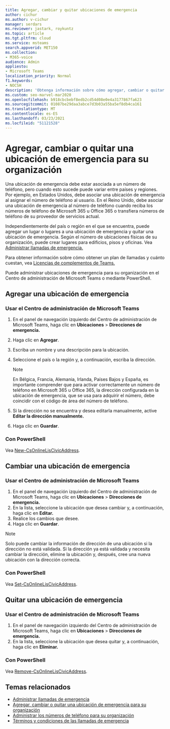 ```yaml
---
title: Agregar, cambiar y quitar ubicaciones de emergencia
author: cichur
ms.author: v-cichur
manager: serdars
ms.reviewer: jastark, roykuntz
ms.topic: article
ms.tgt.pltfrm: cloud
ms.service: msteams
search.appverid: MET150
ms.collection:
- M365-voice
audience: Admin
appliesto:
- Microsoft Teams
localization_priority: Normal
f1.keywords:
- NOCSH
description: 'Obtenga información sobre cómo agregar, cambiar o quitar una ubicación de emergencia para su organización en el Centro de administración de Microsoft Teams. '
ms.custom: seo-marvel-mar2020
ms.openlocfilehash: b918cbcbebf8edb2cd54d08e0e4a3177867fa623
ms.sourcegitcommit: 01087be29daa3abce7d3b03a55ba5ef8db4ca161
ms.translationtype: MT
ms.contentlocale: es-ES
ms.lasthandoff: 03/23/2021
ms.locfileid: "51121528"
---
```

# <a name="add-change-or-remove-an-emergency-location-for-your-organization"></a>Agregar, cambiar o quitar una ubicación de emergencia para su organización

Una ubicación de emergencia debe estar asociada a un número de teléfono, pero cuando esto sucede puede variar entre países y regiones. Por ejemplo, en Estados Unidos, debe asociar una ubicación de emergencia al asignar el número de teléfono al usuario. En el Reino Unido, debe asociar una ubicación de emergencia al número de teléfono cuando reciba los números de teléfono de Microsoft 365 u Office 365 o transfiera números de teléfono de su proveedor de servicios actual.

Independientemente del país o región en el que se encuentra, puede agregar un lugar o lugares a una ubicación de emergencia y quitar una ubicación de emergencia. Según el número de ubicaciones físicas de su organización, puede crear lugares para edificios, pisos y oficinas. Vea [Administrar llamadas de emergencia.](what-are-emergency-locations-addresses-and-call-routing.md)
  
Para obtener información sobre cómo obtener un plan de llamadas y cuánto cuestan, vea [Licencias de complementos de Teams.](./teams-add-on-licensing/microsoft-teams-add-on-licensing.md)

Puede administrar ubicaciones de emergencia para su organización en el Centro de administración de Microsoft Teams o mediante PowerShell.
  
## <a name="add-an-emergency-location"></a>Agregar una ubicación de emergencia

### <a name="using-the-microsoft-teams-admin-center"></a>Usar el Centro de administración de Microsoft Teams

1. En el panel de navegación izquierdo del Centro de administración de Microsoft Teams, haga clic en **Ubicaciones**  >  **Direcciones de emergencia.**
2. Haga clic en **Agregar**.
3. Escriba un nombre y una descripción para la ubicación.
4. Seleccione el país o la región y, a continuación, escriba la dirección.

   > [!NOTE]
   > En Bélgica, Francia, Alemania, Irlanda, Países Bajos y España, es importante comprender que para activar correctamente un número de teléfono en Microsoft 365 u Office 365, la dirección configurada en la ubicación de emergencia, que se usa para adquirir el número, debe coincidir con el código de área del número de teléfono.

5. Si la dirección no se encuentra y desea editarla manualmente, active **Editar la dirección manualmente.**
6. Haga clic en **Guardar**.

### <a name="using-powershell"></a>Con PowerShell

Vea [New-CsOnlineLisCivicAddress](/powershell/module/skype/new-csonlineliscivicaddress).
    
## <a name="change-an-emergency-location"></a>Cambiar una ubicación de emergencia

### <a name="using-the-microsoft-teams-admin-center"></a>Usar el Centro de administración de Microsoft Teams

1. En el panel de navegación izquierdo del Centro de administración de Microsoft Teams, haga clic en **Ubicaciones**  >  **Direcciones de emergencia.**
2. En la lista, seleccione la ubicación que desea cambiar y, a continuación, haga clic en **Editar.**
3. Realice los cambios que desee.
4. Haga clic en **Guardar**.

> [!NOTE]
> Solo puede cambiar la información de dirección de una ubicación si la dirección no está validada. Si la dirección ya está validada y necesita cambiar la dirección, elimine la ubicación y, después, cree una nueva ubicación con la dirección correcta.

### <a name="using-powershell"></a>Con PowerShell

Vea [Set-CsOnlineLisCivicAddress](/powershell/module/skype/set-csonlineliscivicaddress).
    
## <a name="remove-an-emergency-location"></a>Quitar una ubicación de emergencia

### <a name="using-the-microsoft-teams-admin-center"></a>Usar el Centro de administración de Microsoft Teams

1. En el panel de navegación izquierdo del Centro de administración de Microsoft Teams, haga clic en **Ubicaciones**  >  **Direcciones de emergencia.**
2. En la lista, seleccione la ubicación que desea quitar y, a continuación, haga clic en **Eliminar.**

### <a name="using-powershell"></a>Con PowerShell

Vea [Remove-CsOnlineLisCivicAddress](/powershell/module/skype/remove-csonlineliscivicaddress).

## <a name="related-topics"></a>Temas relacionados

- [Administrar llamadas de emergencia](what-are-emergency-locations-addresses-and-call-routing.md)
- [Agregar, cambiar o quitar una ubicación de emergencia para su organización](add-change-remove-emergency-place-organization.md)
- [Administrar los números de teléfono para su organización](/microsoftteams/manage-phone-numbers-for-your-organization)
- [Términos y condiciones de las llamadas de emergencia](./emergency-calling-terms-and-conditions.md)